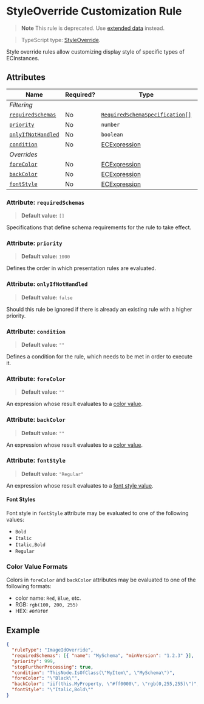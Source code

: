 # StyleOverride Customization Rule

> **Note** This rule is deprecated. Use [extended data](./ExtendedDataUsage.md#customize-tree-node-item-style) instead.

> TypeScript type: [StyleOverride]($presentation-common).

Style override rules allow customizing display style of specific types of ECInstances.

## Attributes

| Name                                              | Required? | Type                                                                 | Default     |
| ------------------------------------------------- | --------- | -------------------------------------------------------------------- | ----------- |
| *Filtering*                                       |
| [`requiredSchemas`](#attribute-requiredschemas)   | No        | [`RequiredSchemaSpecification[]`](../Advanced/SchemaRequirements.md) | `[]`        |
| [`priority`](#attribute-priority)                 | No        | `number`                                                             | `1000`      |
| [`onlyIfNotHandled`](#attribute-onlyifnothandled) | No        | `boolean`                                                            | `false`     |
| [`condition`](#attribute-condition)               | No        | [ECExpression](./ECExpressions.md#rule-condition)                    | `""`        |
| *Overrides*                                       |
| [`foreColor`](#attribute-forecolor)               | No        | [ECExpression](./ECExpressions.md#override-value)                    | `""`        |
| [`backColor`](#attribute-backcolor)               | No        | [ECExpression](./ECExpressions.md#override-value)                    | `""`        |
| [`fontStyle`](#attribute-fontstyle)               | No        | [ECExpression](./ECExpressions.md#override-value)                    | `"Regular"` |

### Attribute: `requiredSchemas`

> **Default value:** `[]`

Specifications that define schema requirements for the rule to take effect.

### Attribute: `priority`

> **Default value:** `1000`

Defines the order in which presentation rules are evaluated.

### Attribute: `onlyIfNotHandled`

> **Default value:** `false`

Should this rule be ignored if there is already an existing rule with a higher priority.

### Attribute: `condition`

> **Default value:** `""`

Defines a condition for the rule, which needs to be met in order to execute it.

### Attribute: `foreColor`

> **Default value:** `""`

An expression whose result evaluates to a [color value](#color-value-formats).

### Attribute: `backColor`

> **Default value:** `""`

An expression whose result evaluates to a [color value](#color-value-formats).

### Attribute: `fontStyle`

> **Default value:** `"Regular"`

An expression whose result evaluates to a [font style value](#font-styles).

#### Font Styles

Font style in `fontStyle` attribute may be evaluated to one of the following values:

- `Bold`
- `Italic`
- `Italic,Bold`
- `Regular`

### Color Value Formats

Colors in `foreColor` and `backColor` attributes may be evaluated to one of the following formats:

- color name: `Red`, `Blue`, etc.
- RGB: `rgb(100, 200, 255)`
- HEX: `#0f0f0f`

## Example

```JSON
{
  "ruleType": "ImageIdOverride",
  "requiredSchemas": [{ "name": "MySchema", "minVersion": "1.2.3" }],
  "priority": 999,
  "stopFurtherProcessing": true,
  "condition": "ThisNode.IsOfClass(\"MyItem\", \"MySchema\")",
  "foreColor": "\"Black\"",
  "backColor": "iif(this.MyProperty, \"#ff0000\", \"rgb(0,255,255)\")",
  "fontStyle": "\"Italic,Bold\""
}
```
